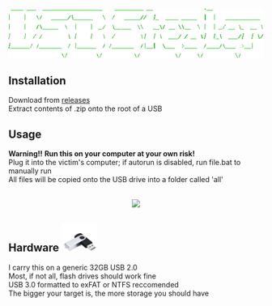<p align=center>
  <br>
  <a href="https://github.com/skylartr/USB-Stealer" target="_blank"><img src="images/usb-stealer-ascii.png"/></a>
  <br>
  </p>
  
## Installation
Download from [releases](https://github.com/skylartr/USB-Stealer/releases) <br>
Extract contents of .zip onto the root of a USB
## Usage
**Warning!!** **Run this on your computer at your own risk!** <br>
Plug it into the victim's computer; if autorun is disabled, run file.bat to manually run <br>
All files will be copied onto the USB drive into a folder called 'all' <br>

<p align=center>
  <br>
  <a href="https://github.com/skylartr/USB-Stealer" target="_blank"><img src="https://raw.githubusercontent.com/skylartr/USB-Stealer/refs/heads/main/images/demo.png"/></a>
  </p>

  ## Hardware ![usb](/images/usb.png)
I carry this on a generic 32GB USB 2.0 <br>
Most, if not all, flash drives should work fine <br>
USB 3.0 formatted to exFAT or NTFS reccomended <br>
The bigger your target is, the more storage you should have <br>
